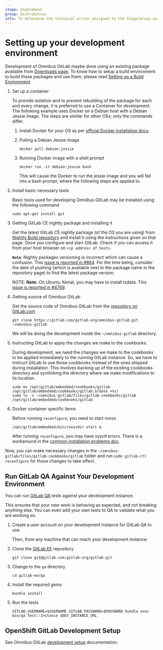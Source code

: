 ```yaml
---
stage: Enablement
group: Distribution
info: To determine the technical writer assigned to the Stage/Group associated with this page, see https://about.gitlab.com/handbook/engineering/ux/technical-writing/#designated-technical-writers
---
```


# Setting up your development environment

Development of Omnibus GitLab maybe done using an existing package available
from [Downloads page](https://about.gitlab.com/install/). To know how to setup
a build environment to build these packages and use them, please read [Setting
up a Build Environment](../build/build_package.md#preparing-a-build-environment)

1. Set up a container

   To provide isolation and to prevent rebuilding of the package for each and
   every change, it is preferred to use a Container for development. The
   following example uses Docker on a Debian host with a Debian Jessie image.
   The steps are similar for other OSs; only the commands differ.

   1. Install Docker for your OS as per [official Docker installation docs](https://docs.docker.com/install/).

   1. Pulling a Debian Jessie image

      ```shell
      docker pull debian:jessie
      ```

   1. Running Docker image with a shell prompt

      ```shell
      docker run -it debian:jessie bash
      ```

      This will cause the Docker to run the jessie image and you will fall into a
      bash prompt, where the following steps are applied to.

1. Install basic necessary tools

   Basic tools used for developing Omnibus GitLab may be installed using the
   following command

   ```shell
   sudo apt-get install git
   ```

1. Getting GitLab CE nightly package and installing it

   Get the latest GitLab CE nightly package (of the OS you are using) from
   [Nightly Build repository](https://packages.gitlab.com/gitlab/nightly-builds)
   and install it using the instructions given on that page. Once you configure
   and start GitLab. Check if you can access it from your host browser on
   `<ip address of host>`.

   **`Note`**: Nightly packages versioning is incorrect which can cause a
   confusion. This [issue is reported in #864](https://gitlab.com/gitlab-org/omnibus-gitlab/-/issues/864).
   For the time being, consider the date of pushing (which is available next
   to the package name in the repository page) to find the latest package version.

   NOTE: **Note:**
   On Ubuntu Xenial, you may have to install tzdata. This
   [issue is reported in #4769](https://gitlab.com/gitlab-org/omnibus-gitlab/-/issues/4679).

1. Getting source of Omnibus GitLab

   Get the source code of Omnibus GitLab from the [repository on GitLab.com](https://gitlab.com/gitlab-org/omnibus-gitlab)

   ```shell
   git clone https://gitlab.com/gitlab-org/omnibus-gitlab.git ~/omnibus-gitlab
   ```

   We will be doing the development inside the `~/omnibus-gitlab` directory.

1. Instructing GitLab to apply the changes we make to the cookbooks.

   During development, we need the changes we make to the cookbooks to be
   applied immediately to the running GitLab instance. So, we have to instruct
   GitLab to use those cookbooks instead of the ones shipped during
   installation. This involves backing up of the existing cookbooks directory
   and symlinking the directory where we make modifications to its location.

   ```shell
   sudo mv /opt/gitlab/embedded/cookbooks/gitlab /opt/gitlab/embedded/cookbooks/gitlab.$(date +%s)
   sudo ln -s ~/omnibus-gitlab/files/gitlab-cookbooks/gitlab /opt/gitlab/embedded/cookbooks/gitlab
   ```

1. Docker container specific items

   Before running `reconfigure`, you need to start runsv.

   ```shell
   /opt/gitlab/embedded/bin/runsvdir-start &
   ```

   After running `reconfigure`, you may have sysctl errors. There is a workaround in the [common installation problems doc](../common_installation_problems/README.md#failed-to-modify-kernel-parameters-with-sysctl).

Now, you can make necessary changes in the
`~/omnibus-gitlab/files/gitlab-cookbooks/gitlab` folder and run `sudo gitlab-ctl reconfigure`
for those changes to take effect.

## Run GitLab QA Against Your Development Environment

You can run [GitLab QA](https://gitlab.com/gitlab-org/gitlab-qa) tests against your development instance.

This ensures that your new work is behaving as expected, and not breaking anything else. You can even add your own tests to QA to validate what you are working on.

1. Create a user account on your development instance for GitLab QA to use

   Then, from any machine that can reach your development instance:

1. Clone the [GitLab EE](https://gitlab.com/gitlab-org/gitlab) repository

   ```shell
   git clone git@gitlab.com:gitlab-org/gitlab.git
   ```

1. Change to the `qa` directory

   ```shell
   cd gitlab-ee/qa
   ```

1. Install the required gems

   ```shell
   bundle install
   ```

1. Run the tests

   ```shell
   GITLAB_USERNAME=$USERNAME GITLAB_PASSWORD=$PASSWORD bundle exec bin/qa Test::Instance $DEV_INSTANCE_URL
   ```

## OpenShift GitLab Development Setup

See Omnibus GitLab [development setup](openshift/README.md) documentation.
